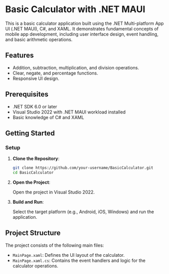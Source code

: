 # Basic Calculator with .NET MAUI

This is a basic calculator application built using the .NET Multi-platform App UI (.NET MAUI), C#, and XAML. It demonstrates fundamental concepts of mobile app development, including user interface design, event handling, and basic arithmetic operations.

## Features

- Addition, subtraction, multiplication, and division operations.
- Clear, negate, and percentage functions.
- Responsive UI design.

## Prerequisites

- .NET SDK 6.0 or later
- Visual Studio 2022 with .NET MAUI workload installed
- Basic knowledge of C# and XAML

## Getting Started

### Setup

1. **Clone the Repository**:

    ```sh
    git clone https://github.com/your-username/BasicCalculator.git
    cd BasicCalculator
    ```

2. **Open the Project**:

    Open the project in Visual Studio 2022.

3. **Build and Run**:

    Select the target platform (e.g., Android, iOS, Windows) and run the application.

## Project Structure

The project consists of the following main files:

- `MainPage.xaml`: Defines the UI layout of the calculator.
- `MainPage.xaml.cs`: Contains the event handlers and logic for the calculator operations.

